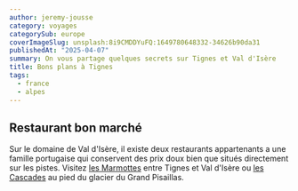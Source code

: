 ```yaml
---
author: jeremy-jousse
category: voyages
categorySub: europe
coverImageSlug: unsplash:8i9CMDDYuFQ:1649780648332-34626b90da31
publishedAt: "2025-04-07"
summary: On vous partage quelques secrets sur Tignes et Val d'Isère
title: Bons plans à Tignes
tags:
  - france
  - alpes
---
```


## Restaurant bon marché

Sur le domaine de Val d'Isère, il existe deux restaurants appartenants a une
famille portugaise qui conservent des prix doux bien que situés directement sur les pistes.
Visitez [les Marmottes](https://www.valdisere.com/guide-du-village/les-marmottes-val-disere-fr-4041833/) entre Tignes et Val d'Isère ou [les Cascades](https://www.valdisere.com/guide-du-village/la-cascade-val-disere-fr-4041884/) au pied du glacier du
Grand Pisaillas.
